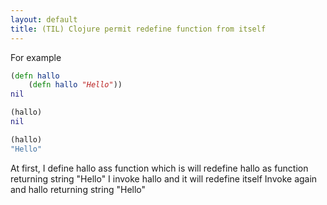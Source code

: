 ```yaml
---
layout: default
title: (TIL) Clojure permit redefine function from itself
---
```

For example
~~~ clojure
(defn hallo
    (defn hallo "Hello"))
nil

(hallo)
nil

(hallo)
"Hello"
~~~
At first, I define hallo ass function which is will redefine hallo as function returning string "Hello"
I invoke hallo and it will redefine itself
Invoke again and hallo returning string "Hello"

